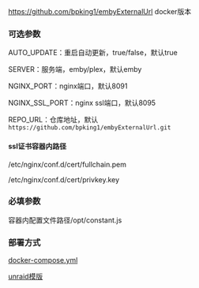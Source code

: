 
https://github.com/bpking1/embyExternalUrl docker版本

### 可选参数

AUTO_UPDATE：重启自动更新，true/false，默认true

SERVER：服务端，emby/plex，默认emby

NGINX_PORT：nginx端口，默认8091

NGINX_SSL_PORT：nginx ssl端口，默认8095

REPO_URL：仓库地址，默认`https://github.com/bpking1/embyExternalUrl.git`

#### ssl证书容器内路径
/etc/nginx/conf.d/cert/fullchain.pem

/etc/nginx/conf.d/cert/privkey.key

### 必填参数

容器内配置文件路径/opt/constant.js

### 部署方式

[docker-compose.yml](deploy/docker-compose.yml)

[unraid模版](deploy/my-MediaLinker.xml)

